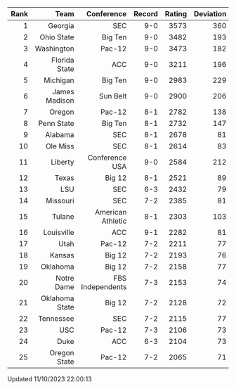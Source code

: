 | Rank  | Team                 | Conference           | Record   | Rating | Deviation |
| ---:  | ---:                 | ---:                 | ---:     | ---:   | ---:      |
| 1     | Georgia              | SEC                  | 9-0      | 3573   | 360       |
| 2     | Ohio State           | Big Ten              | 9-0      | 3482   | 193       |
| 3     | Washington           | Pac-12               | 9-0      | 3473   | 182       |
| 4     | Florida State        | ACC                  | 9-0      | 3211   | 196       |
| 5     | Michigan             | Big Ten              | 9-0      | 2983   | 229       |
| 6     | James Madison        | Sun Belt             | 9-0      | 2900   | 206       |
| 7     | Oregon               | Pac-12               | 8-1      | 2782   | 138       |
| 8     | Penn State           | Big Ten              | 8-1      | 2732   | 147       |
| 9     | Alabama              | SEC                  | 8-1      | 2678   | 81        |
| 10    | Ole Miss             | SEC                  | 8-1      | 2614   | 83        |
| 11    | Liberty              | Conference USA       | 9-0      | 2584   | 212       |
| 12    | Texas                | Big 12               | 8-1      | 2521   | 89        |
| 13    | LSU                  | SEC                  | 6-3      | 2432   | 79        |
| 14    | Missouri             | SEC                  | 7-2      | 2385   | 81        |
| 15    | Tulane               | American Athletic    | 8-1      | 2303   | 103       |
| 16    | Louisville           | ACC                  | 9-1      | 2282   | 81        |
| 17    | Utah                 | Pac-12               | 7-2      | 2211   | 77        |
| 18    | Kansas               | Big 12               | 7-2      | 2193   | 76        |
| 19    | Oklahoma             | Big 12               | 7-2      | 2158   | 77        |
| 20    | Notre Dame           | FBS Independents     | 7-3      | 2153   | 74        |
| 21    | Oklahoma State       | Big 12               | 7-2      | 2128   | 72        |
| 22    | Tennessee            | SEC                  | 7-2      | 2115   | 77        |
| 23    | USC                  | Pac-12               | 7-3      | 2106   | 73        |
| 24    | Duke                 | ACC                  | 6-3      | 2104   | 73        |
| 25    | Oregon State         | Pac-12               | 7-2      | 2065   | 71        |

Updated 11/10/2023 22:00:13
